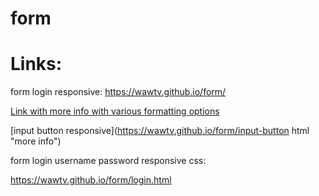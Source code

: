 # form
# Links:

form login responsive:
https://wawtv.github.io/form/

[Link with more info with various formatting options](https://docs.github.com/en/github/writing-on-github "more info")

 [input button responsive](https://wawtv.github.io/form/input-button html "more info")

form login username password responsive css:

https://wawtv.github.io/form/login.html




